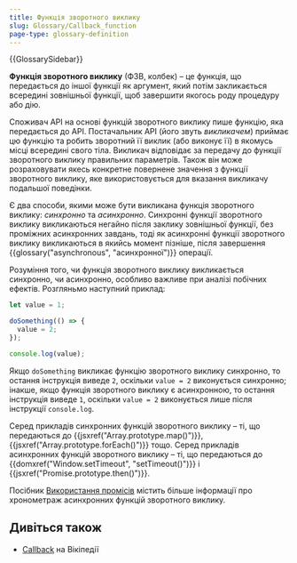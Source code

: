 ```yaml
---
title: Функція зворотного виклику
slug: Glossary/Callback_function
page-type: glossary-definition
---
```


{{GlossarySidebar}}

**Функція зворотного виклику** (ФЗВ, колбек) – це функція, що передається до іншої функції як аргумент, який потім закликається всередині зовнішньої функції, щоб завершити якогось роду процедуру або дію.

Споживач API на основі функцій зворотного виклику пише функцію, яка передається до API. Постачальник API (його звуть _викликачем_) приймає цю функцію та робить зворотний її виклик (або виконує її) в якомусь місці всередині свого тіла. Викликач відповідає за передачу до функції зворотного виклику правильних параметрів. Також він може розраховувати якесь конкретне повернене значення з функції зворотного виклику, яке використовується для вказання викликачу подальшої поведінки.

Є два способи, якими може бути викликана функція зворотного виклику: _синхронно_ та _асинхронно_. Синхронні функції зворотного виклику викликаються негайно після заклику зовнішньої функції, без проміжних асинхронних завдань, тоді як асинхронні функції зворотного виклику викликаються в якийсь момент пізніше, після завершення {{glossary("asynchronous", "асинхронної")}} операції.

Розуміння того, чи функція зворотного виклику викликається синхронно, чи асинхронно, особливо важливе при аналізі побічних ефектів. Розгляньмо наступний приклад:

```js
let value = 1;

doSomething(() => {
  value = 2;
});

console.log(value);
```

Якщо `doSomething` викликає функцію зворотного виклику синхронно, то остання інструкція виведе `2`, оскільки `value = 2` виконується синхронно; інакше, якщо функція зворотного виклику є асинхронною, то остання інструкція виведе `1`, оскільки `value = 2` виконується лише після інструкції `console.log`.

Серед прикладів синхронних функцій зворотного виклику – ті, що передаються до {{jsxref("Array.prototype.map()")}}, {{jsxref("Array.prototype.forEach()")}} тощо. Серед прикладів асинхронних функцій зворотного виклику – ті, що передаються до {{domxref("Window.setTimeout", "setTimeout()")}} і {{jsxref("Promise.prototype.then()")}}.

Посібник [Використання промісів](/uk/docs/Web/JavaScript/Guide/Using_promises#khronometrazh) містить більше інформації про хронометраж асинхронних функцій зворотного виклику.

## Дивіться також

- [Callback](<https://uk.wikipedia.org/wiki/Callback_(%D0%BF%D1%80%D0%BE%D0%B3%D1%80%D0%B0%D0%BC%D1%83%D0%B2%D0%B0%D0%BD%D0%BD%D1%8F)>) на Вікіпедії
